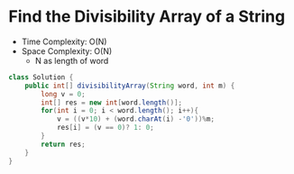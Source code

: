 # Find the Divisibility Array of a String

- Time Complexity: O(N)
- Space Complexity: O(N)
  - N as length of word

```java
class Solution {
    public int[] divisibilityArray(String word, int m) {
        long v = 0;
        int[] res = new int[word.length()];
        for(int i = 0; i < word.length(); i++){
            v = ((v*10) + (word.charAt(i) -'0'))%m;
            res[i] = (v == 0)? 1: 0;
        }
        return res;
    }
}
```
